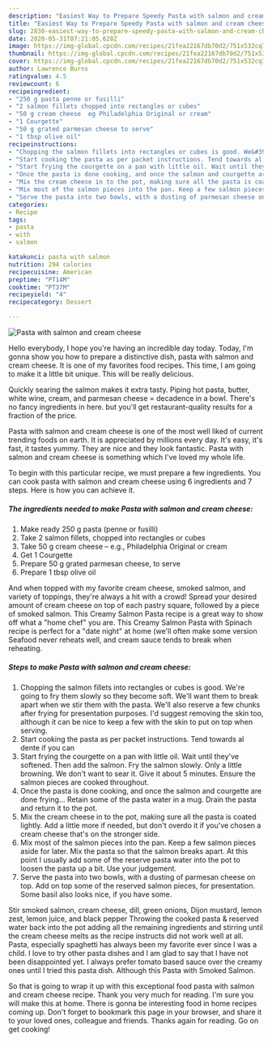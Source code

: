 ```yaml
---
description: "Easiest Way to Prepare Speedy Pasta with salmon and cream cheese"
title: "Easiest Way to Prepare Speedy Pasta with salmon and cream cheese"
slug: 2830-easiest-way-to-prepare-speedy-pasta-with-salmon-and-cream-cheese
date: 2020-05-31T07:21:05.628Z
image: https://img-global.cpcdn.com/recipes/21fea22167db70d2/751x532cq70/pasta-with-salmon-and-cream-cheese-recipe-main-photo.jpg
thumbnail: https://img-global.cpcdn.com/recipes/21fea22167db70d2/751x532cq70/pasta-with-salmon-and-cream-cheese-recipe-main-photo.jpg
cover: https://img-global.cpcdn.com/recipes/21fea22167db70d2/751x532cq70/pasta-with-salmon-and-cream-cheese-recipe-main-photo.jpg
author: Lawrence Burns
ratingvalue: 4.5
reviewcount: 6
recipeingredient:
- "250 g pasta penne or fusilli"
- "2 salmon fillets chopped into rectangles or cubes"
- "50 g cream cheese  eg Philadelphia Original or cream"
- "1 Courgette"
- "50 g grated parmesan cheese to serve"
- "1 tbsp olive oil"
recipeinstructions:
- "Chopping the salmon fillets into rectangles or cubes is good. We&#39;re going to fry them slowly so they become soft. We&#39;ll want them to break apart when we stir them with the pasta. We&#39;ll also reserve a few chunks after frying for presentation purposes. I&#39;d suggest removing the skin too, although it can be nice to keep a few with the skin to put on top when serving."
- "Start cooking the pasta as per packet instructions. Tend towards al dente if you can"
- "Start frying the courgette on a pan with little oil. Wait until they&#39;ve softened. Then add the salmon. Fry the salmon slowly. Only a little browning. We don&#39;t want to sear it. Give it about 5 minutes. Ensure the salmon pieces are cooked throughout."
- "Once the pasta is done cooking, and once the salmon and courgette are done frying... Retain some of the pasta water in a mug. Drain the pasta and return it to the pot."
- "Mix the cream cheese in to the pot, making sure all the pasta is coated lightly. Add a little more if needed, but don&#39;t overdo it if you&#39;ve chosen a cream cheese that&#39;s on the stronger side."
- "Mix most of the salmon pieces into the pan. Keep a few salmon pieces aside for later. Mix the pasta so that the salmon breaks apart. At this point I usually add some of the reserve pasta water into the pot to loosen the pasta up a bit. Use your judgement."
- "Serve the pasta into two bowls, with a dusting of parmesan cheese on top. Add on top some of the reserved salmon pieces, for presentation. Some basil also looks nice, if you have some."
categories:
- Recipe
tags:
- pasta
- with
- salmon

katakunci: pasta with salmon 
nutrition: 294 calories
recipecuisine: American
preptime: "PT14M"
cooktime: "PT37M"
recipeyield: "4"
recipecategory: Dessert

---
```



![Pasta with salmon and cream cheese](https://img-global.cpcdn.com/recipes/21fea22167db70d2/751x532cq70/pasta-with-salmon-and-cream-cheese-recipe-main-photo.jpg)

Hello everybody, I hope you're having an incredible day today. Today, I'm gonna show you how to prepare a distinctive dish, pasta with salmon and cream cheese. It is one of my favorites food recipes. This time, I am going to make it a little bit unique. This will be really delicious.

Quickly searing the salmon makes it extra tasty. Piping hot pasta, butter, white wine, cream, and parmesan cheese = decadence in a bowl. There&#39;s no fancy ingredients in here. but you&#39;ll get restaurant-quality results for a fraction of the price.

Pasta with salmon and cream cheese is one of the most well liked of current trending foods on earth. It is appreciated by millions every day. It's easy, it's fast, it tastes yummy. They are nice and they look fantastic. Pasta with salmon and cream cheese is something which I've loved my whole life.


To begin with this particular recipe, we must prepare a few ingredients. You can cook pasta with salmon and cream cheese using 6 ingredients and 7 steps. Here is how you can achieve it.

<!--inarticleads1-->

##### The ingredients needed to make Pasta with salmon and cream cheese:

1. Make ready 250 g pasta (penne or fusilli)
1. Take 2 salmon fillets, chopped into rectangles or cubes
1. Take 50 g cream cheese – e.g., Philadelphia Original or cream
1. Get 1 Courgette
1. Prepare 50 g grated parmesan cheese, to serve
1. Prepare 1 tbsp olive oil


And when topped with my favorite cream cheese, smoked salmon, and variety of toppings, they&#39;re always a hit with a crowd! Spread your desired amount of cream cheese on top of each pastry square, followed by a piece of smoked salmon. This Creamy Salmon Pasta recipe is a great way to show off what a &#34;home chef&#34; you are. This Creamy Salmon Pasta with Spinach recipe is perfect for a &#34;date night&#34; at home (we&#39;ll often make some version Seafood never reheats well, and cream sauce tends to break when reheating. 

<!--inarticleads2-->

##### Steps to make Pasta with salmon and cream cheese:

1. Chopping the salmon fillets into rectangles or cubes is good. We&#39;re going to fry them slowly so they become soft. We&#39;ll want them to break apart when we stir them with the pasta. We&#39;ll also reserve a few chunks after frying for presentation purposes. I&#39;d suggest removing the skin too, although it can be nice to keep a few with the skin to put on top when serving.
1. Start cooking the pasta as per packet instructions. Tend towards al dente if you can
1. Start frying the courgette on a pan with little oil. Wait until they&#39;ve softened. Then add the salmon. Fry the salmon slowly. Only a little browning. We don&#39;t want to sear it. Give it about 5 minutes. Ensure the salmon pieces are cooked throughout.
1. Once the pasta is done cooking, and once the salmon and courgette are done frying... Retain some of the pasta water in a mug. Drain the pasta and return it to the pot.
1. Mix the cream cheese in to the pot, making sure all the pasta is coated lightly. Add a little more if needed, but don&#39;t overdo it if you&#39;ve chosen a cream cheese that&#39;s on the stronger side.
1. Mix most of the salmon pieces into the pan. Keep a few salmon pieces aside for later. Mix the pasta so that the salmon breaks apart. At this point I usually add some of the reserve pasta water into the pot to loosen the pasta up a bit. Use your judgement.
1. Serve the pasta into two bowls, with a dusting of parmesan cheese on top. Add on top some of the reserved salmon pieces, for presentation. Some basil also looks nice, if you have some.


Stir smoked salmon, cream cheese, dill, green onions, Dijon mustard, lemon zest, lemon juice, and black pepper Throwing the cooked pasta &amp; reserved water back into the pot adding all the remaining ingredients and stirring until the cream cheese melts as the recipe instructs did not work well at all. Pasta, especially spaghetti has always been my favorite ever since I was a child. I love to try other pasta dishes and I am glad to say that I have not been disappointed yet. I always prefer tomato based sauce over the creamy ones until I tried this pasta dish. Although this Pasta with Smoked Salmon. 

So that is going to wrap it up with this exceptional food pasta with salmon and cream cheese recipe. Thank you very much for reading. I'm sure you will make this at home. There is gonna be interesting food in home recipes coming up. Don't forget to bookmark this page in your browser, and share it to your loved ones, colleague and friends. Thanks again for reading. Go on get cooking!

